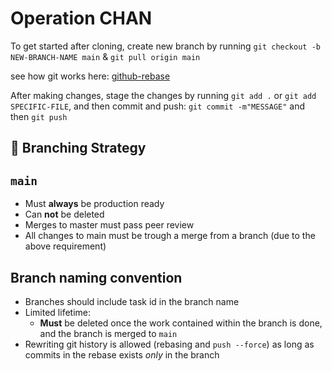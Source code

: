 # Operation CHAN

To get started after cloning, create new branch by running `git checkout -b NEW-BRANCH-NAME main` & `git pull origin main`

see how git works here: [github-rebase](https://www.atlassian.com/git/tutorials/rewriting-history/git-rebase)

After making changes, stage the changes by running `git add .` or `git add SPECIFIC-FILE`, and then commit and push: `git commit -m"MESSAGE"` and then `git push`

## :rocket: Branching Strategy

## `main`

- Must **always** be production ready
- Can **not** be deleted
- Merges to master must pass peer review 
- All changes to main must be trough a merge from a branch (due to the above requirement)

## Branch naming convention

- Branches should include task id in the branch name
- Limited lifetime:
  - **Must** be deleted once the work contained within the branch is done, and the branch is merged to `main`
- Rewriting git history is allowed (rebasing and `push --force`) as long as commits in the rebase exists *only* in the branch

